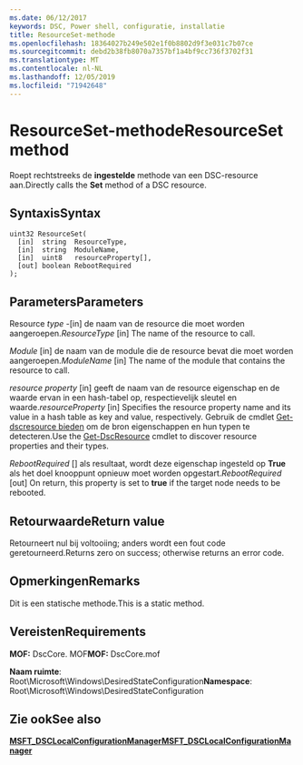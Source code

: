 ```yaml
---
ms.date: 06/12/2017
keywords: DSC, Power shell, configuratie, installatie
title: ResourceSet-methode
ms.openlocfilehash: 18364027b249e502e1f0b8802d9f3e031c7b07ce
ms.sourcegitcommit: debd2b38fb8070a7357bf1a4bf9cc736f3702f31
ms.translationtype: MT
ms.contentlocale: nl-NL
ms.lasthandoff: 12/05/2019
ms.locfileid: "71942648"
---
```

# <a name="resourceset-method"></a><span data-ttu-id="9532c-103">ResourceSet-methode</span><span class="sxs-lookup"><span data-stu-id="9532c-103">ResourceSet method</span></span>

<span data-ttu-id="9532c-104">Roept rechtstreeks de **ingestelde** methode van een DSC-resource aan.</span><span class="sxs-lookup"><span data-stu-id="9532c-104">Directly calls the **Set** method of a DSC resource.</span></span>

## <a name="syntax"></a><span data-ttu-id="9532c-105">Syntaxis</span><span class="sxs-lookup"><span data-stu-id="9532c-105">Syntax</span></span>

```mof
uint32 ResourceSet(
  [in]  string  ResourceType,
  [in]  string  ModuleName,
  [in]  uint8   resourceProperty[],
  [out] boolean RebootRequired
);
```

## <a name="parameters"></a><span data-ttu-id="9532c-106">Parameters</span><span class="sxs-lookup"><span data-stu-id="9532c-106">Parameters</span></span>

<span data-ttu-id="9532c-107">Resource *type* -\[in\] de naam van de resource die moet worden aangeroepen.</span><span class="sxs-lookup"><span data-stu-id="9532c-107">*ResourceType* \[in\] The name of the resource to call.</span></span>

<span data-ttu-id="9532c-108">*Module* \[in\] de naam van de module die de resource bevat die moet worden aangeroepen.</span><span class="sxs-lookup"><span data-stu-id="9532c-108">*ModuleName* \[in\] The name of the module that contains the resource to call.</span></span>

<span data-ttu-id="9532c-109">*resource property* \[in\] geeft de naam van de resource eigenschap en de waarde ervan in een hash-tabel op, respectievelijk sleutel en waarde.</span><span class="sxs-lookup"><span data-stu-id="9532c-109">*resourceProperty* \[in\] Specifies the resource property name and its value in a hash table as key and value, respectively.</span></span> <span data-ttu-id="9532c-110">Gebruik de cmdlet [Get-dscresource bieden](/powershell/module/PSDesiredStateConfiguration/Get-DscResource) om de bron eigenschappen en hun typen te detecteren.</span><span class="sxs-lookup"><span data-stu-id="9532c-110">Use the [Get-DscResource](/powershell/module/PSDesiredStateConfiguration/Get-DscResource) cmdlet to discover resource properties and their types.</span></span>

<span data-ttu-id="9532c-111">*RebootRequired* \[\] als resultaat, wordt deze eigenschap ingesteld op **True** als het doel knooppunt opnieuw moet worden opgestart.</span><span class="sxs-lookup"><span data-stu-id="9532c-111">*RebootRequired* \[out\] On return, this property is set to **true** if the target node needs to be rebooted.</span></span>

## <a name="return-value"></a><span data-ttu-id="9532c-112">Retourwaarde</span><span class="sxs-lookup"><span data-stu-id="9532c-112">Return value</span></span>

<span data-ttu-id="9532c-113">Retourneert nul bij voltooiing; anders wordt een fout code geretourneerd.</span><span class="sxs-lookup"><span data-stu-id="9532c-113">Returns zero on success; otherwise returns an error code.</span></span>

## <a name="remarks"></a><span data-ttu-id="9532c-114">Opmerkingen</span><span class="sxs-lookup"><span data-stu-id="9532c-114">Remarks</span></span>

<span data-ttu-id="9532c-115">Dit is een statische methode.</span><span class="sxs-lookup"><span data-stu-id="9532c-115">This is a static method.</span></span>

## <a name="requirements"></a><span data-ttu-id="9532c-116">Vereisten</span><span class="sxs-lookup"><span data-stu-id="9532c-116">Requirements</span></span>

<span data-ttu-id="9532c-117">**MOF:** DscCore. MOF</span><span class="sxs-lookup"><span data-stu-id="9532c-117">**MOF:** DscCore.mof</span></span>

<span data-ttu-id="9532c-118">**Naam ruimte**: Root\Microsoft\Windows\DesiredStateConfiguration</span><span class="sxs-lookup"><span data-stu-id="9532c-118">**Namespace**: Root\Microsoft\Windows\DesiredStateConfiguration</span></span>

## <a name="see-also"></a><span data-ttu-id="9532c-119">Zie ook</span><span class="sxs-lookup"><span data-stu-id="9532c-119">See also</span></span>

[<span data-ttu-id="9532c-120">**MSFT_DSCLocalConfigurationManager**</span><span class="sxs-lookup"><span data-stu-id="9532c-120">**MSFT_DSCLocalConfigurationManager**</span></span>](msft-dsclocalconfigurationmanager.md)
